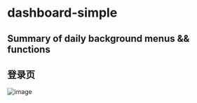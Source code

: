 # dashboard-simple
Summary of daily background menus &amp;&amp; functions
---
## 登录页
![image](http://p8pawbkta.bkt.clouddn.com/github/jpg/simple_login.png)
